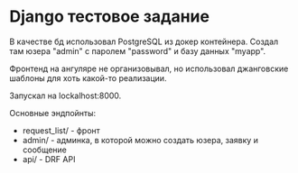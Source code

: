 # Django тестовое задание

В качестве бд использовал PostgreSQL из докер контейнера. Создал там юзера "admin" с паролем "password" и базу данных 
"myapp".

Фронтенд на ангуляре не организовывал, но использовал джанговские шаблоны для хоть какой-то реализации.

Запускал на lockalhost:8000.

Основные эндпойнты:
- request_list/ - фронт
- admin/ - админка, в которой можно создать юзера, заявку и сообщение
- api/ - DRF API
